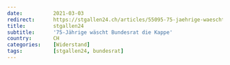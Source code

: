 ```yaml
---
date:          2021-03-03
redirect:      https://stgallen24.ch/articles/55095-75-jaehrige-waescht-bundesrat-die-kappe
title:         stgallen24
subtitle:      '75-Jährige wäscht Bundesrat die Kappe'
country:       CH
categories:    [Widerstand]
tags:          [stgallen24, bundesrat]
---
```

